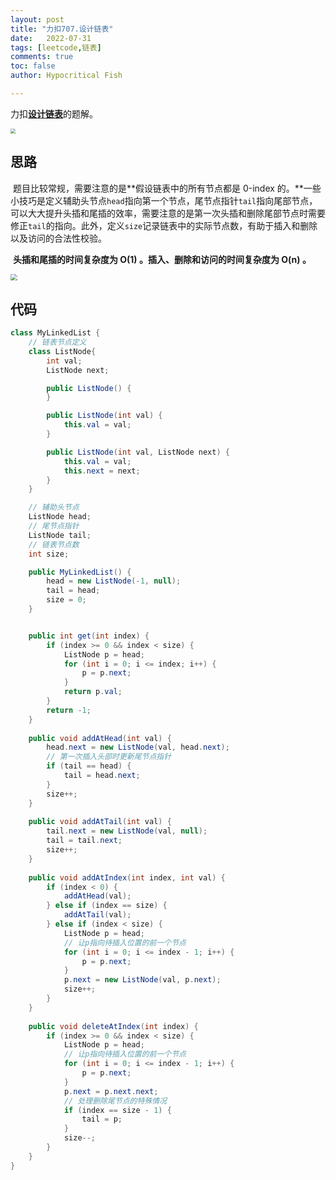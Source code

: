 ```yaml
---
layout: post
title: "力扣707.设计链表"
date:   2022-07-31
tags: [leetcode,链表]
comments: true
toc: false
author: Hypocritical Fish

---
```


力扣[**设计链表**](https://leetcode.cn/problems/design-linked-list/)的题解。<!-- more -->

<img src="https://hypofish-crowdfunding.oss-cn-shanghai.aliyuncs.com/myblog/20220731155711.png" style="zoom:50%;" />

## 思路

​		题目比较常规，需要注意的是**假设链表中的所有节点都是 0-index 的。**一些小技巧是定义辅助头节点`head`指向第一个节点，尾节点指针`tail`指向尾部节点，可以大大提升头插和尾插的效率，需要注意的是第一次头插和删除尾部节点时需要修正`tail`的指向。此外，定义`size`记录链表中的实际节点数，有助于插入和删除以及访问的合法性校验。

​	    **头插和尾插的时间复杂度为 O(1) 。插入、删除和访问的时间复杂度为 O(n) 。**

<img src="https://hypofish-crowdfunding.oss-cn-shanghai.aliyuncs.com/myblog/20220731155840.png" style="zoom:67%;" />

## 代码

```java
class MyLinkedList {
    // 链表节点定义     
    class ListNode{
        int val;
        ListNode next;

        public ListNode() {
        }

        public ListNode(int val) {
            this.val = val;
        }

        public ListNode(int val, ListNode next) {
            this.val = val;
            this.next = next;
        }
    }

    // 辅助头节点
    ListNode head;
    // 尾节点指针
    ListNode tail;
    // 链表节点数
    int size;

    public MyLinkedList() {
        head = new ListNode(-1, null);
        tail = head;
        size = 0;
    }


    public int get(int index) {
        if (index >= 0 && index < size) {
            ListNode p = head;
            for (int i = 0; i <= index; i++) {
                p = p.next;
            }
            return p.val;
        }
        return -1;
    }
    
    public void addAtHead(int val) {
        head.next = new ListNode(val, head.next);
        // 第一次插入头部时更新尾节点指针
        if (tail == head) {
            tail = head.next;
        }
        size++;
    }
    
    public void addAtTail(int val) {
        tail.next = new ListNode(val, null);
        tail = tail.next;
        size++;
    }
    
    public void addAtIndex(int index, int val) {
        if (index < 0) {
            addAtHead(val);
        } else if (index == size) {
            addAtTail(val);
        } else if (index < size) {
            ListNode p = head;
            // 让p指向待插入位置的前一个节点
            for (int i = 0; i <= index - 1; i++) {
                p = p.next;
            }
            p.next = new ListNode(val, p.next);
            size++;
        }
    }
    
    public void deleteAtIndex(int index) {
        if (index >= 0 && index < size) {
            ListNode p = head;
            // 让p指向待插入位置的前一个节点
            for (int i = 0; i <= index - 1; i++) {
                p = p.next;
            }
            p.next = p.next.next;
            // 处理删除尾节点的特殊情况
            if (index == size - 1) {
                tail = p;
            }
            size--;
        }
    }
}
```